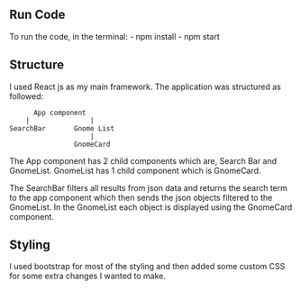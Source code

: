 ## Run Code

To run the code, in the terminal: - npm install - npm start

## Structure

I used React js as my main framework. The application was structured as followed:

          App component
        |               |
    SearchBar       Gnome List
                        |
                    GnomeCard

The App component has 2 child components which are, Search Bar and GnomeList. GnomeList has 1 child component which is GnomeCard.

The SearchBar filters all results from json data and returns the search term to the app component which then sends the json objects filtered to the GnomeList. In the GnomeList each object is displayed using the GnomeCard component.

## Styling

I used bootstrap for most of the styling and then added some custom CSS for some extra changes I wanted to make.
